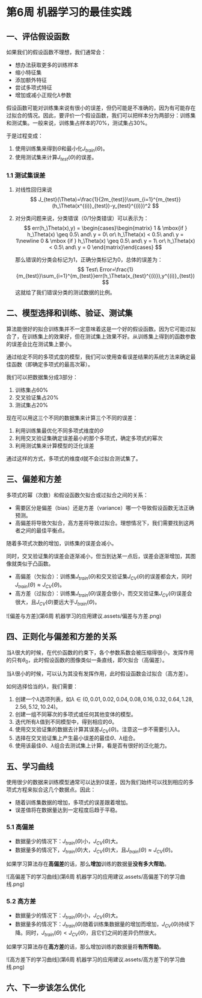 # 第6周 机器学习的最佳实践

## 一、评估假设函数

如果我们的假设函数不理想，我们通常会：

+ 想办法获取更多的训练样本
+ 缩小特征集
+ 添加额外特征
+ 尝试多项式特征
+ 增加或减小正规化$\lambda$参数

假设函数可能对训练集来说有很小的误差，但仍可能是不准确的，因为有可能存在过拟合的情况。因此，要评价一个假设函数，我们可以把样本分为两部分：训练集和测试集。一般来说，训练集占样本的70%，测试集占30%。

于是过程变成：

1. 使用训练集来得到$\Theta$和最小化$J_{train}(\Theta)$。
2. 使用测试集来计算$J_{test}(\Theta)$的误差。

### 1.1 测试集误差

1. 对线性回归来说
   $$
   J_{test}(\Theta)=\frac{1}{2m_{test}}\sum_{i=1}^{m_{test}}(h_\Theta(x^{(i)}_{test})-y_{test}^{(i)})^2
   $$

2. 对分类问题来说，分类错误（0/1分类错误）可以表示为：
   $$
   err(h_\Theta(x),y) = \begin{cases}\begin{matrix} 1 & \mbox{if } h_\Theta(x) \geq 0.5\ and\ y = 0\ or\ h_\Theta(x) < 0.5\ and\ y = 1\newline 0 & \mbox {if } h_\Theta(x) \geq 0.5\ and\ y = 1\ or\ h_\Theta(x) < 0.5\ and\ y = 0 \end{matrix}\end{cases}
   $$
   

   那么错误的分类会标记为1，正确分类标记为0，总体的误差为：
   $$
   Test\ Error=\frac{1}{m_{test}}\sum_{i=1}^{m_{test}}err(h_\Theta(x_{test}^{(i)}),y^{(i)}_{test})
   $$
   这就给了我们错误分类的测试数据的比例。

## 二、模型选择和训练、验证、测试集

算法能很好的拟合训练集并不一定意味着这是一个好的假设函数。因为它可能过拟合了，在训练集上的效果好，但在测试集上效果不好。从训练集上得到的函数参数的误差会比在测试集上要小。

通过给定不同的多项式度的模型，我们可以使用查看误差结果的系统方法来确定最佳函数（即确定多项式的最高次幂）。

我们可以把数据集分成3部分：

1. 训练集占60%
2. 交叉验证集占20%
3. 测试集占20%

现在可以用这三个不同的数据集来计算三个不同的误差：

1. 利用训练集最优化不同多项式维度的$\Theta$
2. 利用交叉验证集确定误差最小的那个多项式，确定多项式的幂次
3. 利用测试集来计算模型的泛化误差

通过这样的方式，多项式的维度d就不会过拟合测试集了。

## 三、偏差和方差

多项式的幂（次数）和假设函数欠拟合或过拟合之间的关系：

+ 需要区分是偏差（bias）还是方差（variance）哪一个导致假设函数无法正确预测。
+ 高偏差将导致欠拟合，高方差将导致过拟合。理想情况下，我们需要找到这两者之间的最佳平衡点。

随着多项式次数的增加，训练集的误差会减小。

同时，交叉验证集的误差会逐渐减小，但当到达某一点后，误差会逐渐增加，其图像就类似于凸函数。

+ 高偏差（欠拟合）：训练集$J_{train}(\Theta)$和交叉验证集$J_{CV}(\Theta)$的误差都会大，同时$J_{train}(\Theta)\approx J_{CV}(\Theta)$。
+ 高方差（过拟合）：训练集$J_{train}(\Theta)$误差会很小，而交叉验证集$J_{CV}(\Theta)$误差会很大，且$J_{CV}(\Theta)$要远大于$J_{train}(\Theta)$。

![偏差与方差](第6周 机器学习的应用建议.assets/偏差与方差.png)

## 四、正则化与偏差和方差的关系

当$\lambda$很大的时候，在代价函数的约束下，各个参数系数会被压缩得很小，发挥作用的只有$\theta_0$，此时假设函数的图像类似一条直线，即欠拟合（高偏差）。

当$\lambda$很小的时候，可以认为其没有发挥作用，此时假设函数会过拟合（高方差）。

如何选择恰当的$\lambda$，我们需要：

1. 创建一个$\lambda$选项列表，如$\lambda\in(0,0.01,0.02,0.04,0.08,0.16,0.32,0.64,1.28,2.56,5.12,10.24)$。
2. 创建一组不同幂次的多项式或任何其他变体的模型。
3. 迭代所有$\lambda$值到不同模型中，得到相应的$\Theta$。
4. 使用交叉验证集的数据去计算其误差$J_{CV}(\Theta)$。注意这一步不需要引入$\lambda$。
5. 选择在交叉验证集上产生最小误差的最佳$\Theta、\lambda$组合。
6. 使用该最佳$\Theta、\lambda$组合去测试集上计算，看是否有很好的泛化能力。

## 五、学习曲线

使用很少的数据来训练模型通常可以达到0误差，因为我们始终可以找到相应的多项式方程来拟合这几个数据点。因此：

+ 随着训练集数据的增加，多项式的误差跟着增加。
+ 误差值将在数据量达到一定程度后趋于平稳。

### 5.1 高偏差

+ 数据量少的情况下：$J_{train}(\Theta)$小，$J_{CV}(\Theta)$大。
+ 数据量多的情况下，$J_{train}(\Theta)$大，$J_{CV}(\Theta)$大，且$J_{train}(\Theta)\approx J_{CV}(\Theta)$。

如果学习算法存在**高偏差**的话，那么**增加**训练的数据量**没有多大帮助**。

![高偏差下的学习曲线](第6周 机器学习的应用建议.assets/高偏差下的学习曲线.png)

### 5.2 高方差

+ 数据量少的情况下：$J_{train}(\Theta)$小，$J_{CV}(\Theta)$大。
+ 数据量多的情况下：$J_{train}(\Theta)$随着训练集数据量的增加而增加，$J_{CV}(\Theta)$持续下降。同时，$J_{train}(\Theta)\lt J_{CV}(\Theta)$，且它们之间的差异仍然很大。

如果学习算法存在**高方差**的话，那么增加训练的数据量将**有所帮助**。

![高方差下的学习曲线](第6周 机器学习的应用建议.assets/高方差下的学习曲线.png)

## 六、下一步该怎么优化

